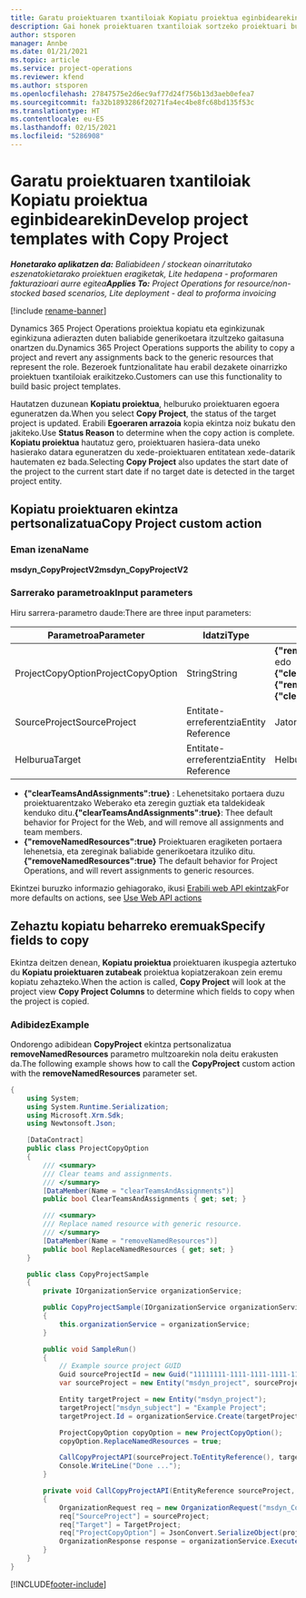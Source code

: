 ```yaml
---
title: Garatu proiektuaren txantiloiak Kopiatu proiektua eginbidearekin
description: Gai honek proiektuaren txantiloiak sortzeko proiektuari buruzko informazioa eskaintzen du Kopiatu proiektua ekintza pertsonalizatua erabiliz.
author: stsporen
manager: Annbe
ms.date: 01/21/2021
ms.topic: article
ms.service: project-operations
ms.reviewer: kfend
ms.author: stsporen
ms.openlocfilehash: 27847575e2d6ec9af77d24f756b13d3aeb0efea7
ms.sourcegitcommit: fa32b1893286f20271fa4ec4be8fc68bd135f53c
ms.translationtype: HT
ms.contentlocale: eu-ES
ms.lasthandoff: 02/15/2021
ms.locfileid: "5286908"
---
```

# <a name="develop-project-templates-with-copy-project"></a><span data-ttu-id="ad24f-103">Garatu proiektuaren txantiloiak Kopiatu proiektua eginbidearekin</span><span class="sxs-lookup"><span data-stu-id="ad24f-103">Develop project templates with Copy Project</span></span>

<span data-ttu-id="ad24f-104">_**Honetarako aplikatzen da:** Baliabideen / stockean oinarritutako eszenatokietarako proiektuen eragiketak, Lite hedapena - proformaren fakturazioari aurre egitea_</span><span class="sxs-lookup"><span data-stu-id="ad24f-104">_**Applies To:** Project Operations for resource/non-stocked based scenarios, Lite deployment - deal to proforma invoicing_</span></span>

[!include [rename-banner](~/includes/cc-data-platform-banner.md)]

<span data-ttu-id="ad24f-105">Dynamics 365 Project Operations proiektua kopiatu eta eginkizunak eginkizuna adierazten duten baliabide generikoetara itzultzeko gaitasuna onartzen du.</span><span class="sxs-lookup"><span data-stu-id="ad24f-105">Dynamics 365 Project Operations supports the ability to copy a project and revert any assignments back to the generic resources that represent the role.</span></span> <span data-ttu-id="ad24f-106">Bezeroek funtzionalitate hau erabil dezakete oinarrizko proiektuen txantiloiak eraikitzeko.</span><span class="sxs-lookup"><span data-stu-id="ad24f-106">Customers can use this functionality to build basic project templates.</span></span>

<span data-ttu-id="ad24f-107">Hautatzen duzunean **Kopiatu proiektua**, helburuko proiektuaren egoera eguneratzen da.</span><span class="sxs-lookup"><span data-stu-id="ad24f-107">When you select **Copy Project**, the status of the target project is updated.</span></span> <span data-ttu-id="ad24f-108">Erabili **Egoeraren arrazoia** kopia ekintza noiz bukatu den jakiteko.</span><span class="sxs-lookup"><span data-stu-id="ad24f-108">Use **Status Reason** to determine when the copy action is complete.</span></span> <span data-ttu-id="ad24f-109">**Kopiatu proiektua** hautatuz gero, proiektuaren hasiera-data uneko hasierako datara eguneratzen du xede-proiektuaren entitatean xede-datarik hautematen ez bada.</span><span class="sxs-lookup"><span data-stu-id="ad24f-109">Selecting **Copy Project** also updates the start date of the project to the current start date if no target date is detected in the target project entity.</span></span>

## <a name="copy-project-custom-action"></a><span data-ttu-id="ad24f-110">Kopiatu proiektuaren ekintza pertsonalizatua</span><span class="sxs-lookup"><span data-stu-id="ad24f-110">Copy Project custom action</span></span> 

### <a name="name"></a><span data-ttu-id="ad24f-111">Eman izena</span><span class="sxs-lookup"><span data-stu-id="ad24f-111">Name</span></span> 

<span data-ttu-id="ad24f-112">**msdyn_CopyProjectV2**</span><span class="sxs-lookup"><span data-stu-id="ad24f-112">**msdyn_CopyProjectV2**</span></span>

### <a name="input-parameters"></a><span data-ttu-id="ad24f-113">Sarrerako parametroak</span><span class="sxs-lookup"><span data-stu-id="ad24f-113">Input parameters</span></span>
<span data-ttu-id="ad24f-114">Hiru sarrera-parametro daude:</span><span class="sxs-lookup"><span data-stu-id="ad24f-114">There are three input parameters:</span></span>

| <span data-ttu-id="ad24f-115">Parametroa</span><span class="sxs-lookup"><span data-stu-id="ad24f-115">Parameter</span></span>          | <span data-ttu-id="ad24f-116">Idatzi</span><span class="sxs-lookup"><span data-stu-id="ad24f-116">Type</span></span>   | <span data-ttu-id="ad24f-117">Balioak</span><span class="sxs-lookup"><span data-stu-id="ad24f-117">Values</span></span>                                                   | 
|--------------------|--------|----------------------------------------------------------|
| <span data-ttu-id="ad24f-118">ProjectCopyOption</span><span class="sxs-lookup"><span data-stu-id="ad24f-118">ProjectCopyOption</span></span>  | <span data-ttu-id="ad24f-119">String</span><span class="sxs-lookup"><span data-stu-id="ad24f-119">String</span></span> | <span data-ttu-id="ad24f-120">**{"removeNamedResources":true}** edo **{"clearTeamsAndAssignments":true}**</span><span class="sxs-lookup"><span data-stu-id="ad24f-120">**{"removeNamedResources":true}** or **{"clearTeamsAndAssignments":true}**</span></span> |
| <span data-ttu-id="ad24f-121">SourceProject</span><span class="sxs-lookup"><span data-stu-id="ad24f-121">SourceProject</span></span>      | <span data-ttu-id="ad24f-122">Entitate-erreferentzia</span><span class="sxs-lookup"><span data-stu-id="ad24f-122">Entity Reference</span></span> | <span data-ttu-id="ad24f-123">Jatorriko proiektua</span><span class="sxs-lookup"><span data-stu-id="ad24f-123">Source Project</span></span> |
| <span data-ttu-id="ad24f-124">Helburua</span><span class="sxs-lookup"><span data-stu-id="ad24f-124">Target</span></span>             | <span data-ttu-id="ad24f-125">Entitate-erreferentzia</span><span class="sxs-lookup"><span data-stu-id="ad24f-125">Entity Reference</span></span> | <span data-ttu-id="ad24f-126">Helburu Proiektua</span><span class="sxs-lookup"><span data-stu-id="ad24f-126">Target Project</span></span> |


- <span data-ttu-id="ad24f-127">**{"clearTeamsAndAssignments":true}** : Lehenetsitako portaera duzu proiektuarentzako Weberako eta zeregin guztiak eta taldekideak kenduko ditu.</span><span class="sxs-lookup"><span data-stu-id="ad24f-127">**{"clearTeamsAndAssignments":true}**: Thee default behavior for Project for the Web, and will remove all assignments and team members.</span></span>
- <span data-ttu-id="ad24f-128">**{"removeNamedResources":true}** Proiektuaren eragiketen portaera lehenetsia, eta zereginak baliabide generikoetara itzuliko ditu.</span><span class="sxs-lookup"><span data-stu-id="ad24f-128">**{"removeNamedResources":true}** The default behavior for Project Operations, and will revert assignments to generic resources.</span></span>

<span data-ttu-id="ad24f-129">Ekintzei buruzko informazio gehiagorako, ikusi [Erabili web API ekintzak](https://docs.microsoft.com/powerapps/developer/common-data-service/webapi/use-web-api-actions)</span><span class="sxs-lookup"><span data-stu-id="ad24f-129">For more defaults on actions, see [Use Web API actions](https://docs.microsoft.com/powerapps/developer/common-data-service/webapi/use-web-api-actions)</span></span>

## <a name="specify-fields-to-copy"></a><span data-ttu-id="ad24f-130">Zehaztu kopiatu beharreko eremuak</span><span class="sxs-lookup"><span data-stu-id="ad24f-130">Specify fields to copy</span></span> 
<span data-ttu-id="ad24f-131">Ekintza deitzen denean, **Kopiatu proiektua** proiektuaren ikuspegia aztertuko du **Kopiatu proiektuaren zutabeak** proiektua kopiatzerakoan zein eremu kopiatu zehazteko.</span><span class="sxs-lookup"><span data-stu-id="ad24f-131">When the action is called, **Copy Project** will look at the project view **Copy Project Columns** to determine which fields to copy when the project is copied.</span></span>


### <a name="example"></a><span data-ttu-id="ad24f-132">Adibidez</span><span class="sxs-lookup"><span data-stu-id="ad24f-132">Example</span></span>
<span data-ttu-id="ad24f-133">Ondorengo adibidean **CopyProject** ekintza pertsonalizatua **removeNamedResources** parametro multzoarekin nola deitu erakusten da.</span><span class="sxs-lookup"><span data-stu-id="ad24f-133">The following example shows how to call the **CopyProject** custom action with the **removeNamedResources** parameter set.</span></span>
```C#
{
    using System;
    using System.Runtime.Serialization;
    using Microsoft.Xrm.Sdk;
    using Newtonsoft.Json;

    [DataContract]
    public class ProjectCopyOption
    {
        /// <summary>
        /// Clear teams and assignments.
        /// </summary>
        [DataMember(Name = "clearTeamsAndAssignments")]
        public bool ClearTeamsAndAssignments { get; set; }

        /// <summary>
        /// Replace named resource with generic resource.
        /// </summary>
        [DataMember(Name = "removeNamedResources")]
        public bool ReplaceNamedResources { get; set; }
    }

    public class CopyProjectSample
    {
        private IOrganizationService organizationService;

        public CopyProjectSample(IOrganizationService organizationService)
        {
            this.organizationService = organizationService;
        }

        public void SampleRun()
        {
            // Example source project GUID
            Guid sourceProjectId = new Guid("11111111-1111-1111-1111-111111111111");
            var sourceProject = new Entity("msdyn_project", sourceProjectId);

            Entity targetProject = new Entity("msdyn_project");
            targetProject["msdyn_subject"] = "Example Project";
            targetProject.Id = organizationService.Create(targetProject);

            ProjectCopyOption copyOption = new ProjectCopyOption();
            copyOption.ReplaceNamedResources = true;

            CallCopyProjectAPI(sourceProject.ToEntityReference(), targetProject.ToEntityReference(), copyOption);
            Console.WriteLine("Done ...");
        }

        private void CallCopyProjectAPI(EntityReference sourceProject, EntityReference TargetProject, ProjectCopyOption projectCopyOption)
        {
            OrganizationRequest req = new OrganizationRequest("msdyn_CopyProjectV2");
            req["SourceProject"] = sourceProject;
            req["Target"] = TargetProject;
            req["ProjectCopyOption"] = JsonConvert.SerializeObject(projectCopyOption);
            OrganizationResponse response = organizationService.Execute(req);
        }
    }
}
```


[!INCLUDE[footer-include](../includes/footer-banner.md)]